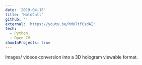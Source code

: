 ```yaml
---
date: '2019-04-15'
title: 'HoloCall'
github: ''
external: 'https://youtu.be/hMO7tfCsdAI'
tech:
  - Python
  - Open CV
showInProjects: true
---
```


Images/ videos conversion into a 3D hologram viewable format.
